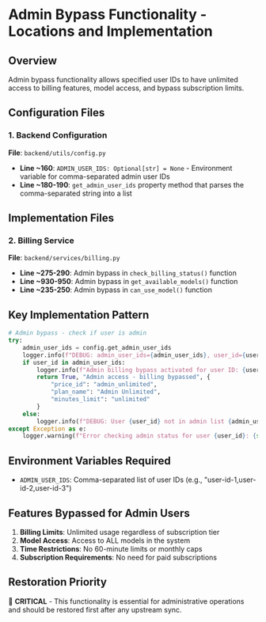 # Admin Bypass Functionality - Locations and Implementation

## Overview
Admin bypass functionality allows specified user IDs to have unlimited access to billing features, model access, and bypass subscription limits.

## Configuration Files

### 1. Backend Configuration
**File**: `backend/utils/config.py`
- **Line ~160**: `ADMIN_USER_IDS: Optional[str] = None` - Environment variable for comma-separated admin user IDs
- **Line ~180-190**: `get_admin_user_ids` property method that parses the comma-separated string into a list

## Implementation Files

### 2. Billing Service 
**File**: `backend/services/billing.py`
- **Line ~275-290**: Admin bypass in `check_billing_status()` function
- **Line ~930-950**: Admin bypass in `get_available_models()` function 
- **Line ~235-250**: Admin bypass in `can_use_model()` function

## Key Implementation Pattern

```python
# Admin bypass - check if user is admin
try:
    admin_user_ids = config.get_admin_user_ids
    logger.info(f"DEBUG: admin_user_ids={admin_user_ids}, user_id={user_id}")
    if user_id in admin_user_ids:
        logger.info(f"Admin billing bypass activated for user ID: {user_id}")
        return True, "Admin access - billing bypassed", {
            "price_id": "admin_unlimited",
            "plan_name": "Admin Unlimited", 
            "minutes_limit": "unlimited"
        }
    else:
        logger.info(f"DEBUG: User {user_id} not in admin list {admin_user_ids}")
except Exception as e:
    logger.warning(f"Error checking admin status for user {user_id}: {str(e)}")
```

## Environment Variables Required
- `ADMIN_USER_IDS`: Comma-separated list of user IDs (e.g., "user-id-1,user-id-2,user-id-3")

## Features Bypassed for Admin Users
1. **Billing Limits**: Unlimited usage regardless of subscription tier
2. **Model Access**: Access to ALL models in the system 
3. **Time Restrictions**: No 60-minute limits or monthly caps
4. **Subscription Requirements**: No need for paid subscriptions

## Restoration Priority
🔴 **CRITICAL** - This functionality is essential for administrative operations and should be restored first after any upstream sync. 